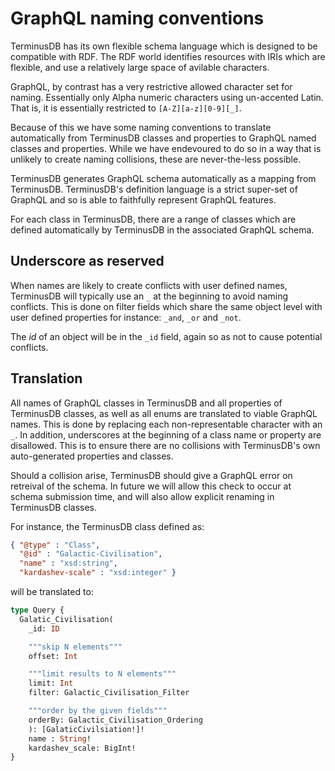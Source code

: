 # GraphQL naming conventions

TerminusDB has its own flexible schema language which is designed to
be compatible with RDF. The RDF world identifies resources with IRIs
which are flexible, and use a relatively large space of avilable
characters.

GraphQL, by contrast has a very restrictive allowed character set for
naming. Essentially only Alpha numeric characters using un-accented
Latin. That is, it is essentially restricted to `[A-Z][a-z][0-9][_]`.

Because of this we have some naming conventions to translate
automatically from TerminusDB classes and properties to GraphQL named
classes and properties. While we have endevoured to do so in a way
that is unlikely to create naming collisions, these are never-the-less
possible.

TerminusDB generates GraphQL schema automatically as a mapping from TerminusDB. TerminusDB's definition
language is a strict super-set of GraphQL and so is able to faithfully
represent GraphQL features.

For each class in TerminusDB, there are a range of classes which are
defined automatically by TerminusDB in the associated GraphQL schema.

## Underscore as reserved

When names are likely to create conflicts with user defined names,
TerminusDB will typically use an `_` at the beginning to avoid naming
conflicts. This is done on filter fields which share the same object
level with user defined properties for instance: `_and`, `_or` and
`_not`. 

The *id* of an object will be in the `_id` field, again so as not to
cause potential conflicts.

## Translation

All names of GraphQL classes in TerminusDB and all properties of
TerminusDB classes, as well as all enums are translated to viable
GraphQL names. This is done by replacing each non-representable
character with an `_`.  In addition, underscores at the beginning of a
class name or property are disallowed. This is to ensure there are no
collisions with TerminusDB's own auto-generated properties and
classes.

Should a collision arise, TerminusDB should give a GraphQL error on
retreival of the schema.  In future we will allow this check to occur
at schema submission time, and will also allow explicit renaming in
TerminusDB classes.

For instance, the TerminusDB class defined as:

```json
{ "@type" : "Class",
  "@id" : "Galactic-Civilisation",
  "name" : "xsd:string",
  "kardashev-scale" : "xsd:integer" }
```

will be translated to:

```graphql
type Query {
  Galatic_Civilisation(
    _id: ID

    """skip N elements"""
    offset: Int

    """limit results to N elements"""
    limit: Int
    filter: Galactic_Civilisation_Filter

    """order by the given fields"""
    orderBy: Galactic_Civilisation_Ordering
    ): [GalaticCivilsiation!]!
    name : String!
    kardashev_scale: BigInt!
}
```
